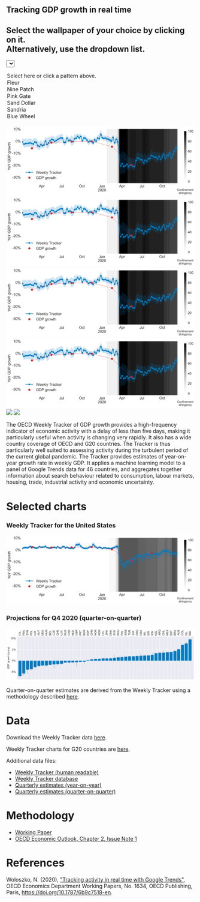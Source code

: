 ## Tracking GDP growth in real time 





<h2>Select the wallpaper of your choice by clicking on it.<br>
Alternatively, use the dropdown list.
</h2>

<div>

<select 
   id="DropdownListID" 
   name="DropdownListName" 
   onchange="SelectAnItem(this.selectedIndex)">
<option>Select here or click a pattern above.</option>
<option>Fleur</option>
<option>Nine Patch</option>
<option>Pink Gate</option>
<option>Sand Dollar</option>
<option>Sandria</option>
<option>Blue Wheel</option>
</select>
</div>
<br>  
<div>
<img id="ImageID1" 
   onclick="SelectAnItem(1)" 
   class="imgBoxSelection" 
   src="Figures\Weekly_Tracker_Argentina.png">
<img id="ImageID2" 
   onclick="SelectAnItem(2)" 
   class="imgBoxSelection" 
   src="Figures\Weekly_Tracker_Argentina.png">
<img id="ImageID3" 
   onclick="SelectAnItem(3)" 
   class="imgBoxSelection" 
   src="Figures\Weekly_Tracker_Argentina.png">
<br>
<img id="ImageID4" 
   onclick="SelectAnItem(4)" 
   class="imgBoxSelection" 
   src="Figures\Weekly_Tracker_Argentina.png">
<img id="ImageID5" 
   onclick="SelectAnItem(5)" 
   class="imgBoxSelection" 
   src="http://www.willmaster.com/library/images/ImageClickSelects/sandria.jpg">
<img id="ImageID6" 
   onclick="SelectAnItem(6)" 
   class="imgBoxSelection" 
   src="http://www.willmaster.com/library/images/ImageClickSelects/wheel.jpg">

</div>






The OECD Weekly Tracker of GDP growth provides a high-frequency indicator of economic activity with a delay of less than five days, making it particularly useful when activity is changing very rapidly. It also has a wide country coverage of OECD and G20 countries. The Tracker is thus particularly well suited to assessing activity during the turbulent period of the current global pandemic. The Tracker provides estimates of year-on-year growth rate in weekly GDP. It applies a machine learning model to a panel of Google Trends data for 46 countries, and aggregates together information about search behaviour related to consumption, labour markets, housing, trade, industrial activity and economic uncertainty.

# Selected charts

### Weekly Tracker for the United States
![](Figures/Weekly_Tracker_United%20States.png)

### Projections for Q4 2020 (quarter-on-quarter)

![](Figures\Histogram%20Q4%20qoq.png)

Quarter-on-quarter estimates are derived from the Weekly Tracker using a methodology described [here](qoq.md).

# Data

Download the Weekly Tracker data [here](Data\Weekly_Tracker_Excel.xlsx). 

Weekly Tracker charts for G20 countries are [here](charts.md).

Additional data files: 
* [Weekly Tracker (human readable)](Data\Weekly_Tracker_Excel.xlsx)
* [Weekly Tracker database](Data\weekly_tracker.xlsx)
* [Quarterly estimates (year-on-year)](Data\quarterly_tracker.xlsx)
* [Quarterly estimates (quarter-on-quarter)](Data\quarter_on_quarter.xlsx)

# Methodology
* [Working Paper]((https://doi.org/10.1787/6b9c7518-en))
* [OECD Economic Outlook, Chapter 2, Issue Note 1](https://www.oecd-ilibrary.org/sites/39a88ab1-en/1/3/2/1/index.html?itemId=/content/publication/39a88ab1-en&_csp_=fd64cf2a9a06f738f45c7aeb5a6f5024&itemIGO=oecd&itemContentType=issue)

# References 

Woloszko, N. (2020), ["Tracking activity in real time with Google Trends"](https://doi.org/10.1787/6b9c7518-en), OECD Economics Department Working Papers, No. 1634, OECD Publishing, Paris, https://doi.org/10.1787/6b9c7518-en.


